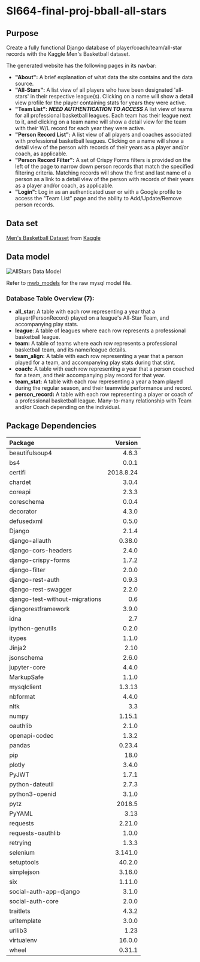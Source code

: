 # SI664-final-proj-bball-all-stars


## Purpose

Create a fully functional Django database of player/coach/team/all-star records with the Kaggle Men's Basketball dataset.

The generated website has the following pages in its navbar:

+ **"About":** A brief explanation of what data the site contains and the data source.
+ **"All-Stars":** A list view of all players who have been designated 'all-stars' in their respective league(s). Clicking on a name will show a detail view profile for the player containing stats for years they were active.
+ **"Team List":** ***NEED AUTHENTICATION TO ACCESS*** A list view of teams for all professional basketball leagues. Each team has their league next to it, and clicking on a team name will show a detail view for the team with their W/L record for each year they were active.
+ **"Person Record List":** A list view of all players and coaches associated with professional basketball leagues. Clicking on a name will show a detail view of the person with records of their years as a player and/or coach, as applicable.
+ **"Person Record Filter":** A set of Crispy Forms filters is provided on the left of the page to narrow down person records that match the specified filtering criteria. Matching records will show the first and last name of a person as a link to a detail view of the person with records of their years as a player and/or coach, as applicable.
+ **"Login":** Log in as an authenticated user or with a Google profile to access the "Team List" page and the ability to Add/Update/Remove person records.

## Data set

[Men's Basketball Dataset](https://www.kaggle.com/open-source-sports/mens-professional-basketball) from [Kaggle](https://www.kaggle.com/)

## Data model

![AllStars Data Model](https://github.com/kylekdim/SI664-final-proj-bball-all-stars/blob/master/static/img/allstars_model_final.png "AllStars Final Data Model")

Refer to [mwb_models]() for the raw mysql model file.

### Database Table Overview (7):
+ **all_star**: A table with each row representing a year that a player(PersonRecord) played on a league's All-Star Team, and accompanying play stats.
+ **league**: A table of leagues where each row represents a professional basketball league.
+ **team:** A table of teams where each row represents a professional basketball team, and its name/league details.
+ **team_align:** A table with each row representing a year that a person played for a team, and accompanying play stats during that stint.
+ **coach:** A table with each row representing a year that a person coached for a team, and their accompanying play record for that year.
+ **team_stat:** A table with each row representing a year a team played during the regular season, and their teamwide performance and record.
+ **person_record:** A table with each row representing a player or coach of a professional basketball league. Many-to-many relationship with Team and/or Coach depending on the individual.

## Package Dependencies

|Package                      | Version  |
|:----------------------------|---------:|
|beautifulsoup4|                 4.6.3   | 
|bs4           |                 0.0.1    |
|certifi        |                2018.8.24|
|chardet        |                3.0.4    |
|coreapi        |               2.3.3    |
|coreschema    |                 0.0.4    |
|decorator      |                4.3.0    |
|defusedxml      |               0.5.0    |
|Django           |              2.1.4    |
|django-allauth    |             0.38.0   |
|django-cors-headers|            2.4.0    |
|django-crispy-forms |           1.7.2    |
|django-filter        |          2.0.0    |
|django-rest-auth      |         0.9.3    |
|django-rest-swagger   |         2.2.0    |
|django-test-without-migrations| 0.6      |
|djangorestframework         |   3.9.0    |
|idna                         |  2.7      |
|ipython-genutils              | 0.2.0    |
|itypes       |                  1.1.0    |
|Jinja2        |                 2.10     |
|jsonschema     |                2.6.0    |
|jupyter-core    |               4.4.0    |
|MarkupSafe       |              1.1.0    |
|mysqlclient       |             1.3.13   |
|nbformat           |            4.4.0    |
|nltk                |           3.3      |
|numpy                |          1.15.1   |
|oauthlib              |         2.1.0    |
|openapi-codec          |        1.3.2    |
|pandas                  |       0.23.4   |
|pip                      |      18.0     |
|plotly                    |     3.4.0    |
|PyJWT                      |    1.7.1    |
|python-dateutil             |   2.7.3    |
|python3-openid  |               3.1.0    |
|pytz             |              2018.5   |
|PyYAML            |             3.13     |
|requests           |            2.21.0   |
|requests-oauthlib   |           1.0.0    |
|retrying             |          1.3.3    |
|selenium              |         3.141.0  |
|setuptools             |        40.2.0   |
|simplejson              |       3.16.0   |
|six                      |      1.11.0   |
|social-auth-app-django    |     3.1.0    |
|social-auth-core           |    2.0.0    |
|traitlets                   |   4.3.2    |
|uritemplate          |          3.0.0    |
|urllib3               |         1.23     |
|virtualenv             |        16.0.0   |
|wheel                   |       0.31.1   |
